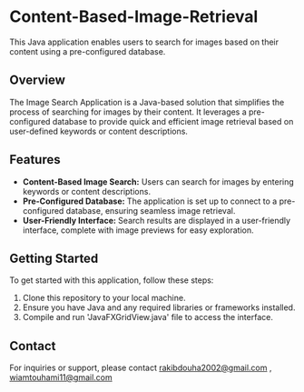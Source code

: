 # Content-Based-Image-Retrieval

This Java application enables users to search for images based on their content using a pre-configured database.

## Overview

The Image Search Application is a Java-based solution that simplifies the process of searching for images by their content. It leverages a pre-configured database to provide quick and efficient image retrieval based on user-defined keywords or content descriptions.

## Features

- **Content-Based Image Search:** Users can search for images by entering keywords or content descriptions.
- **Pre-Configured Database:** The application is set up to connect to a pre-configured database, ensuring seamless image retrieval.
- **User-Friendly Interface:** Search results are displayed in a user-friendly interface, complete with image previews for easy exploration.

## Getting Started

To get started with this application, follow these steps:

1. Clone this repository to your local machine.
2. Ensure you have Java and any required libraries or frameworks installed.
3. Compile and run 'JavaFXGridView.java' file to access the interface.



## Contact

For inquiries or support, please contact  rakibdouha2002@gmail.com , wiamtouhami11@gmail.com



